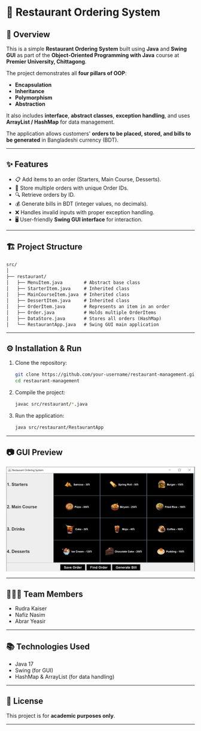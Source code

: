 # 🍴 Restaurant Ordering System

## 📌 Overview

This is a simple **Restaurant Ordering System** built using **Java** and **Swing GUI** as part of the **Object-Oriented Programming with Java** course at **Premier University, Chittagong**.

The project demonstrates all **four pillars of OOP**:

* **Encapsulation**
* **Inheritance**
* **Polymorphism**
* **Abstraction**

It also includes **interface**, **abstract classes**, **exception handling**, and uses **ArrayList / HashMap** for data management.

The application allows customers' **orders to be placed, stored, and bills to be generated** in Bangladeshi currency (BDT).

---

## ✨ Features

* 📋 Add items to an order (Starters, Main Course, Desserts).
* 🛒 Store multiple orders with unique Order IDs.
* 🔍 Retrieve orders by ID.
* 💰 Generate bills in BDT (integer values, no decimals).
* ❌ Handles invalid inputs with proper exception handling.
* 🖥️ User-friendly **Swing GUI interface** for interaction.

---

## 🏗️ Project Structure

```
src/
│
├── restaurant/
│   ├── MenuItem.java        # Abstract base class
│   ├── StarterItem.java     # Inherited class
│   ├── MainCourseItem.java  # Inherited class
│   ├── DessertItem.java     # Inherited class
│   ├── OrderItem.java       # Represents an item in an order
│   ├── Order.java           # Holds multiple OrderItems
│   ├── DataStore.java       # Stores all orders (HashMap)
│   └── RestaurantApp.java   # Swing GUI main application
```

---

## ⚙️ Installation & Run

1. Clone the repository:

   ```bash
   git clone https://github.com/your-username/restaurant-management.git
   cd restaurant-management
   ```

2. Compile the project:

   ```bash
   javac src/restaurant/*.java
   ```

3. Run the application:

   ```bash
   java src/restaurant/RestaurantApp
   ```

---

## 📷 GUI Preview

![](assets/appInterface.png)

---

## 🧑‍🤝‍🧑 Team Members

*  Rudra Kaiser
*  Nafiz Nasim
*  Abrar Yeasir

---

## 📚 Technologies Used

* Java 17
* Swing (for GUI)
* HashMap & ArrayList (for data handling)

---

## 📝 License

This project is for **academic purposes only**.

---
